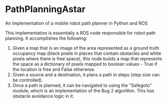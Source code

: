# PathPlanningAstar
An implementation of a mobile robot path planner in Python and ROS

This implementation is essentially a ROS node responsible for robot path planning. It accomplishes the following:
1. Given a map that is an image of the area represented as a ground truth occupancy map (black pixels in places that 
contain obstacles and white pixels where there is free space), this node builds a map that represents the space as a 
dictionary of pixels mapped to boolean values - True if the location is free and False otherwise.
2. Given a source and a destination, it plans a path in steps (step size can be controlled). 
3. Once a path is planned, it can be navigated to using the "Safegoto" module, which is an implementation of the Bug 2 
algorithm. This has obstacle avoidance logic in it.  

